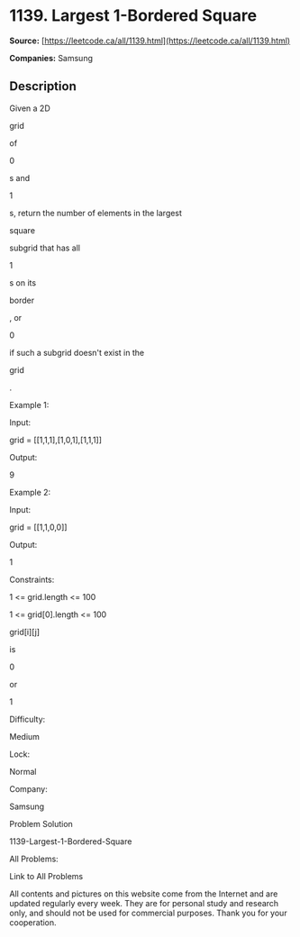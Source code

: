 # 1139. Largest 1-Bordered Square

**Source:** [https://leetcode.ca/all/1139.html](https://leetcode.ca/all/1139.html)

**Companies:** Samsung

## Description

Given a 2D

grid

of

0

s and

1

s, return the number of
        elements in the largest

square

subgrid that has all

1

s on its

border

, or

0

if such a subgrid doesn't
        exist in the

grid

.

Example 1:

Input:

grid = [[1,1,1],[1,0,1],[1,1,1]]

Output:

9

Example 2:

Input:

grid = [[1,1,0,0]]

Output:

1

Constraints:

1 <= grid.length <= 100

1 <= grid[0].length <= 100

grid[i][j]

is

0

or

1

Difficulty:

Medium

Lock:

Normal

Company:

Samsung

Problem Solution

1139-Largest-1-Bordered-Square

All Problems:

Link to All Problems

All contents and pictures on this website come from the Internet and are updated regularly every week. They are for personal study and research only, and should not be used for commercial purposes. Thank you for your cooperation.

